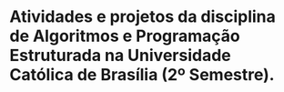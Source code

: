 <h1>Atividades e projetos da disciplina de Algoritmos e Programação Estruturada na Universidade Católica de Brasília (2º Semestre).</h1>
